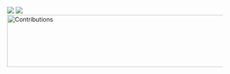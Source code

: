 ![](https://github-readme-stats.vercel.app/api?username=Mxtthieu&show_icons=true&theme=midnight-purple&line_height=27)
![](https://github-readme-stats.vercel.app/api/top-langs/?username=Mxtthieu&theme=midnight-purple&langs_count=3&hide=css,html,CMake,Makefile)
<img src="https://raw.githubusercontent.com/nilfalse/nilfalse/master/contributions.gif" alt="Contributions" width="794px" height="123px"/>


